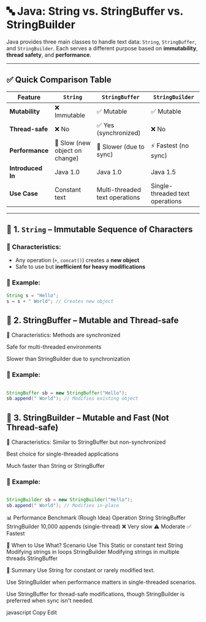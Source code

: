 # 🔤 Java: String vs. StringBuffer vs. StringBuilder

Java provides three main classes to handle text data: `String`, `StringBuffer`, and `StringBuilder`. Each serves a different purpose based on **immutability**, **thread safety**, and **performance**.

---

## ✅ Quick Comparison Table

| Feature              | `String`               | `StringBuffer`                   | `StringBuilder`                   |
|----------------------|------------------------|----------------------------------|----------------------------------|
| **Mutability**       | ❌ Immutable           | ✅ Mutable                       | ✅ Mutable                       |
| **Thread-safe**      | ❌ No                  | ✅ Yes (synchronized)            | ❌ No                            |
| **Performance**      | 🚫 Slow (new object on change) | 🐢 Slower (due to sync)     | ⚡ Fastest (no sync)             |
| **Introduced In**    | Java 1.0               | Java 1.0                         | Java 1.5                         |
| **Use Case**         | Constant text          | Multi-threaded text operations  | Single-threaded text operations  |

---

## 📌 1. `String` – Immutable Sequence of Characters

### 🔹 Characteristics:
- Any operation (`+`, `concat()`) creates a **new object**
- Safe to use but **inefficient for heavy modifications**

### 🔹 Example:
```java
String s = "Hello";
s = s + " World"; // Creates new object
```

## 📌 2. StringBuffer – Mutable and Thread-safe
🔹 Characteristics:
Methods are synchronized

Safe for multi-threaded environments

Slower than StringBuilder due to synchronization

### 🔹 Example:
```java

StringBuffer sb = new StringBuffer("Hello");
sb.append(" World"); // Modifies existing object
```

## 📌 3. StringBuilder – Mutable and Fast (Not Thread-safe)
🔹 Characteristics:
Similar to StringBuffer but non-synchronized

Best choice for single-threaded applications

Much faster than String or StringBuffer

### 🔹 Example:
```java

StringBuilder sb = new StringBuilder("Hello");
sb.append(" World"); // Modifies in-place
```

📊 Performance Benchmark (Rough Idea)
Operation	String	StringBuffer	StringBuilder
10,000 appends (single-thread)	❌ Very slow	⚠️ Moderate	✅ Fastest

🔄 When to Use What?
Scenario	Use This
Static or constant text	String
Modifying strings in loops	StringBuilder
Modifying strings in multiple threads	StringBuffer

🧠 Summary
Use String for constant or rarely modified text.

Use StringBuilder when performance matters in single-threaded scenarios.

Use StringBuffer for thread-safe modifications, though StringBuilder is preferred when sync isn't needed.

javascript
Copy
Edit
